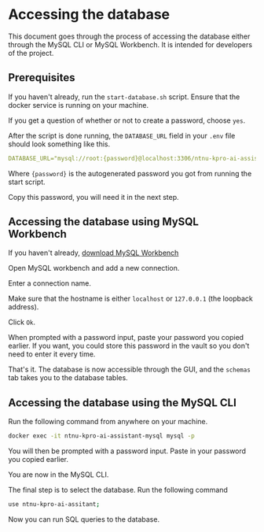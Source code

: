 # Accessing the database

This document goes through the process of accessing the database either through the MySQL CLI or MySQL Workbench. It is intended for developers of the project.

## Prerequisites

If you haven't already, run the `start-database.sh` script. Ensure that the docker service is running on your machine.

If you get a question of whether or not to create a password, choose `yes`.

After the script is done running, the `DATABASE_URL` field in your `.env` file should look something like this.

```yml
DATABASE_URL="mysql://root:{password}@localhost:3306/ntnu-kpro-ai-assistant"
```

Where `{password}` is the autogenerated password you got from running the start script.

Copy this password, you will need it in the next step.

## Accessing the database using MySQL Workbench

If you haven't already, [download MySQL Workbench](https://dev.mysql.com/downloads/workbench/)

Open MySQL workbench and add a new connection.

Enter a connection name.

Make sure that the hostname is either `localhost` or `127.0.0.1` (the loopback address).

Click `Ok`.

When prompted with a password input, paste your password you copied earlier. If you want, you could store this password in the vault so you don't need to enter it every time.

That's it. The database is now accessible through the GUI, and the `schemas` tab takes you to the database tables.

## Accessing the database using the MySQL CLI

Run the following command from anywhere on your machine.

```bash
docker exec -it ntnu-kpro-ai-assistant-mysql mysql -p
```

You will then be prompted with a password input. Paste in your password you copied earlier.

You are now in the MySQL CLI.

The final step is to select the database. Run the following command

```bash
use ntnu-kpro-ai-assitant;
```

Now you can run SQL queries to the database.
